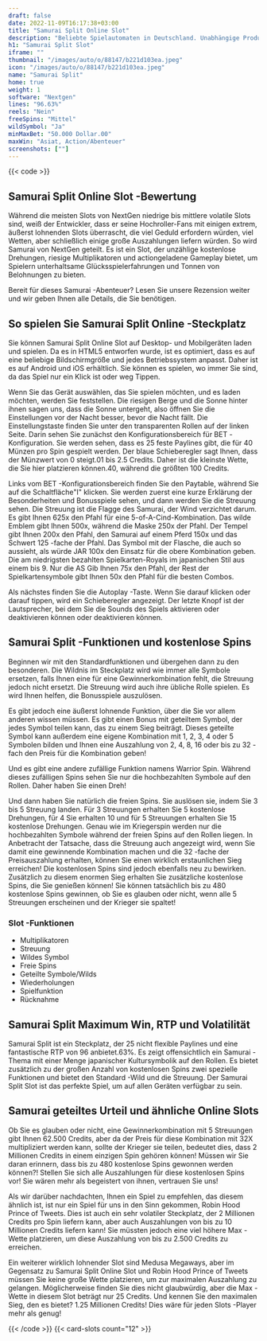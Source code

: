 ```yaml
---
draft: false
date: 2022-11-09T16:17:38+03:00
title: "Samurai Split Online Slot"
description: "Beliebte Spielautomaten in Deutschland. Unabhängige Produktbewertungen und exklusive Anmeldeangebote. Jetzt spielen!"
h1: "Samurai Split Slot"
iframe: ""
thumbnail: "/images/auto/o/88147/b221d103ea.jpeg"
icon: "/images/auto/o/88147/b221d103ea.jpeg"
name: "Samurai Split"
home: true
weight: 1
software: "Nextgen"
lines: "96.63%"
reels: "Nein"
freeSpins: "Mittel"
wildSymbol: "Ja"
minMaxBet: "50.000 Dollar.00"
maxWin: "Asiat, Action/Abenteuer"
screenshots: [""]
---
```


{{< code >}}<h2>Samurai Split Online Slot -Bewertung</h2><p>Während die meisten Slots von NextGen niedrige bis mittlere volatile Slots sind, weiß der Entwickler, dass er seine Hochroller-Fans mit einigen extrem, äußerst lohnenden Slots überrascht, die viel Geduld erfordern würden, viel Wetten, aber schließlich einige große Auszahlungen liefern würden. So wird Samurai von NextGen geteilt. Es ist ein Slot, der unzählige kostenlose Drehungen, riesige Multiplikatoren und actiongeladene Gameplay bietet, um Spielern unterhaltsame Glücksspielerfahrungen und Tonnen von Belohnungen zu bieten.</p><p>Bereit für dieses Samurai -Abenteuer? Lesen Sie unsere Rezension weiter und wir geben Ihnen alle Details, die Sie benötigen.</p><h2>So spielen Sie Samurai Split Online -Steckplatz</h2><p>Sie können Samurai Split Online Slot auf Desktop- und Mobilgeräten laden und spielen. Da es in HTML5 entworfen wurde, ist es optimiert, dass es auf eine beliebige Bildschirmgröße und jedes Betriebssystem anpasst. Daher ist es auf Android und iOS erhältlich. Sie können es spielen, wo immer Sie sind, da das Spiel nur ein Klick ist oder weg Tippen.</p><p>Wenn Sie das Gerät auswählen, das Sie spielen möchten, und es laden möchten, werden Sie feststellen. Die riesigen Berge und die Sonne hinter ihnen sagen uns, dass die Sonne untergeht, also öffnen Sie die Einstellungen vor der Nacht besser, bevor die Nacht fällt. Die Einstellungstaste finden Sie unter den transparenten Rollen auf der linken Seite. Darin sehen Sie zunächst den Konfigurationsbereich für BET -Konfiguration. Sie werden sehen, dass es 25 feste Paylines gibt, die für 40 Münzen pro Spin gespielt werden. Der blaue Schieberegler sagt Ihnen, dass der Münzwert von 0 steigt.01 bis 2.5 Credits. Daher ist die kleinste Wette, die Sie hier platzieren können.40, während die größten 100 Credits.</p><p>Links vom BET -Konfigurationsbereich finden Sie den Paytable, während Sie auf die Schaltfläche"I" klicken. Sie werden zuerst eine kurze Erklärung der Besonderheiten und Bonusspiele sehen, und dann werden Sie die Streuung sehen. Die Streuung ist die Flagge des Samurai, der Wind verzichtet darum. Es gibt Ihnen 625x den Pfahl für eine 5-of-A-Cind-Kombination. Das wilde Emblem gibt Ihnen 500x, während die Maske 250x der Pfahl. Der Tempel gibt Ihnen 200x den Pfahl, den Samurai auf einem Pferd 150x und das Schwert 125 -fache der Pfahl. Das Symbol mit der Flasche, die auch so aussieht, als würde JAR 100x den Einsatz für die obere Kombination geben. Die am niedrigsten bezahlten Spielkarten-Royals im japanischen Stil aus einem bis 9. Nur die AS Gib Ihnen 75x den Pfahl, der Rest der Spielkartensymbole gibt Ihnen 50x den Pfahl für die besten Combos.</p><p>Als nächstes finden Sie die Autoplay -Taste. Wenn Sie darauf klicken oder darauf tippen, wird ein Schieberegler angezeigt. Der letzte Knopf ist der Lautsprecher, bei dem Sie die Sounds des Spiels aktivieren oder deaktivieren können oder deaktivieren können.</p><h2>Samurai Split -Funktionen und kostenlose Spins</h2><p>Beginnen wir mit den Standardfunktionen und übergehen dann zu den besonderen. Die Wildnis im Steckplatz wird wie immer alle Symbole ersetzen, falls Ihnen eine für eine Gewinnerkombination fehlt, die Streuung jedoch nicht ersetzt. Die Streuung wird auch ihre übliche Rolle spielen. Es wird Ihnen helfen, die Bonusspiele auszulösen.</p><p>Es gibt jedoch eine äußerst lohnende Funktion, über die Sie vor allem anderen wissen müssen. Es gibt einen Bonus mit geteiltem Symbol, der jedes Symbol teilen kann, das zu einem Sieg beiträgt. Dieses geteilte Symbol kann außerdem eine eigene Kombination mit 1, 2, 3, 4 oder 5 Symbolen bilden und Ihnen eine Auszahlung von 2, 4, 8, 16 oder bis zu 32 -fach den Preis für die Kombination geben!</p><p>Und es gibt eine andere zufällige Funktion namens Warrior Spin. Während dieses zufälligen Spins sehen Sie nur die hochbezahlten Symbole auf den Rollen. Daher haben Sie einen Dreh!</p><p>Und dann haben Sie natürlich die freien Spins. Sie auslösen sie, indem Sie 3 bis 5 Streuung landen. Für 3 Streuungen erhalten Sie 5 kostenlose Drehungen, für 4 Sie erhalten 10 und für 5 Streuungen erhalten Sie 15 kostenlose Drehungen. Genau wie im Kriegerspin werden nur die hochbezahlten Symbole während der freien Spins auf den Rollen liegen. In Anbetracht der Tatsache, dass die Streuung auch angezeigt wird, wenn Sie damit eine gewinnende Kombination machen und die 32 -fache der Preisauszahlung erhalten, können Sie einen wirklich erstaunlichen Sieg erreichen! Die kostenlosen Spins sind jedoch ebenfalls neu zu bewirken. Zusätzlich zu diesem enormen Sieg erhalten Sie zusätzliche kostenlose Spins, die Sie genießen können! Sie können tatsächlich bis zu 480 kostenlose Spins gewinnen, ob Sie es glauben oder nicht, wenn alle 5 Streuungen erscheinen und der Krieger sie spaltet!</p><h3>
Slot -Funktionen</h3><ul>
<li></span>
Multiplikatoren</li>
<li></span>
Streuung</li>
<li></span>
Wildes Symbol</li>
<li></span>
Freie Spins</li>
<li></span>
Geteilte Symbole/Wilds</li>
<li></span>
Wiederholungen</li>
<li></span>
Spielfunktion</li>
<li></span>
Rücknahme</li></ul><h2>Samurai Split Maximum Win, RTP und Volatilität</h2><p>Samurai Split ist ein Steckplatz, der 25 nicht flexible Paylines und eine fantastische RTP von 96 anbietet.63%. Es zeigt offensichtlich ein Samurai -Thema mit einer Menge japanischer Kultursymbolik auf den Rollen. Es bietet zusätzlich zu der großen Anzahl von kostenlosen Spins zwei spezielle Funktionen und bietet den Standard -Wild und die Streuung. Der Samurai Split Slot ist das perfekte Spiel, um auf allen Geräten verfügbar zu sein.</p><h2>Samurai geteiltes Urteil und ähnliche Online Slots</h2><p>Ob Sie es glauben oder nicht, eine Gewinnerkombination mit 5 Streuungen gibt Ihnen 62.500 Credits, aber da der Preis für diese Kombination mit 32X multipliziert werden kann, sollte der Krieger sie teilen, bedeutet dies, dass 2 Millionen Credits in einem einzigen Spin gehören können! Müssen wir Sie daran erinnern, dass bis zu 480 kostenlose Spins gewonnen werden können?! Stellen Sie sich alle Auszahlungen für diese kostenlosen Spins vor! Sie wären mehr als begeistert von ihnen, vertrauen Sie uns!</p><p>Als wir darüber nachdachten, Ihnen ein Spiel zu empfehlen, das diesem ähnlich ist, ist nur ein Spiel für uns in den Sinn gekommen, Robin Hood Prince of Tweets. Dies ist auch ein sehr volatiler Steckplatz, der 2 Millionen Credits pro Spin liefern kann, aber auch Auszahlungen von bis zu 10 Millionen Credits liefern kann! Sie müssten jedoch eine viel höhere Max -Wette platzieren, um diese Auszahlung von bis zu 2.500 Credits zu erreichen.</p><p>Ein weiterer wirklich lohnender Slot sind Medusa Megaways, aber im Gegensatz zu Samurai Split Online Slot und Robin Hood Prince of Tweets müssen Sie keine große Wette platzieren, um zur maximalen Auszahlung zu gelangen. Möglicherweise finden Sie dies nicht glaubwürdig, aber die Max -Wette in diesem Slot beträgt nur 25 Credits. Und kennen Sie den maximalen Sieg, den es bietet? 1.25 Millionen Credits! Dies wäre für jeden Slots -Player mehr als genug!</p>{{< /code >}}
 {{< card-slots count="12" >}}